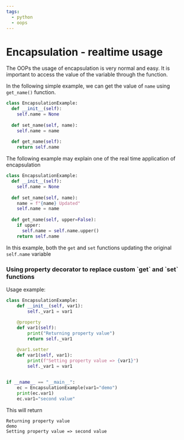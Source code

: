 ```yaml
---
tags:
  - python
  - oops
---
```


# Encapsulation - realtime usage

The OOPs the usage of encapsulation is very normal and easy. It is important to access the value of the variable through the function.

In the following simple example, we can get the value of `name` using `get_name()` function.

```python
class EncapsulationExample:
  def __init__(self):
    self.name = None
  
  def set_name(self, name):
    self.name = name
    
  def get_name(self):
    return self.name
```

The following example may explain one of the real time application of encapsulation&#x20;

```python
class EncapsulationExample:
  def __init__(self):
    self.name = None
  
  def set_name(self, name):
    name = f"{name} Updated"
    self.name = name
    
  def get_name(self, upper=False):
    if upper:
      self.name = self.name.upper()
    return self.name
```

In this example, both the `get` and `set` functions updating the original `self.name` variable



### Using property decorator to replace custom \`get\` and \`set\` functions

Usage example:

```python
class EncapsulationExample:
    def __init__(self, var1):
        self._var1 = var1
  
    @property
    def var1(self):
        print("Returning property value")
        return self._var1

    @var1.setter
    def var1(self, var1):
        print(f"Setting property value => {var1}")
        self._var1 = var1
    

if __name__ == "__main__":
    ec = EncapsulationExample(var1="demo")
    print(ec.var1)
    ec.var1="second value"
```

This will return
```
Returning property value
demo
Setting property value => second value
```